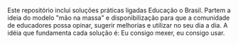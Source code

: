Este repositório inclui soluções práticas ligadas Educação o Brasil. Partem a ideia do modelo "mão na massa" e disponibilização para que a comunidade de educadores possa opinar, sugerir melhorias e utilizar no seu dia a dia. A idéia que fundamenta cada solução é: Eu consigo mexer, eu consigo usar.
